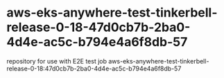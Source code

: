 # aws-eks-anywhere-test-tinkerbell-release-0-18-47d0cb7b-2ba0-4d4e-ac5c-b794e4a6f8db-57
repository for use with E2E test job aws-eks-anywhere-test-tinkerbell-release-0-18:47d0cb7b-2ba0-4d4e-ac5c-b794e4a6f8db-57
